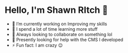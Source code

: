 # Hello, I'm Shawn RItch 👋

- 🔭 I’m currently working on Improving my skills
- 🌱 I spend a lot of time learning more stuff
- 👯 Always looking to collaborate on something lol
- 🤔 Presently looking for help with the CMS I developed
- ⚡ Fun fact: I am crazy 😉

<!--
- 💬 Ask me about ...
- 📫 How to reach me: ...
- 😄 Pronouns: ...
-->
